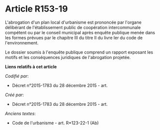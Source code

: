 # Article R153-19

L'abrogation d'un plan local d'urbanisme est prononcée par l'organe délibérant de l'établissement public de coopération
intercommunale compétent ou par le conseil municipal après enquête publique menée dans les formes prévues par le chapitre III
du titre II du livre Ier du code de l'environnement.

Le dossier soumis à l'enquête publique comprend un rapport exposant les motifs et les conséquences juridiques de l'abrogation
projetée.

**Liens relatifs à cet article**

_Codifié par_:

  - Décret n°2015-1783 du 28 décembre 2015 - art.

_Créé par_:

  - Décret n°2015-1783 du 28 décembre 2015 - art.

_Anciens textes_:

  - Code de l'urbanisme - art. R*123-22-1 (Ab)
